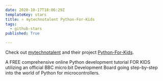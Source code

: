 ```yaml
---
date: 2020-10-17T18:06:29Z
templateKey: stars
title: ⭐ mytechnotalent Python-For-Kids
tags:
  - github-stars
published: True

---
```


Check out [mytechnotalent](https://github.com/mytechnotalent) and their project [Python-For-Kids](https://github.com/mytechnotalent/Python-For-Kids).

A FREE comprehensive online Python development tutorial FOR KIDS utilizing an official BBC micro:bit Development Board going step-by-step into the world of Python for microcontrollers.
